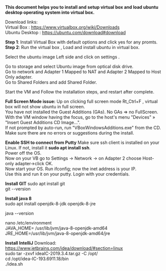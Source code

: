 **This document helps you to install and setup virtual box and load ubuntu desktop operating system into virtual box.**

Download links:  
Virtual Box : https://www.virtualbox.org/wiki/Downloads  
Ubuntu Desktop : https://ubuntu.com/download#download  

**Step 1**: Install Virtual Box with default options and click yes for any promts.  
**Step 2**:  Run the virtual box , Load and install ubuntu in virtual box.

Select the ubuntu image Left side and click on settings .   

Go to storage and select Ubuntu image from optical disk drive.    
Go to network and Adapter 1 Mapped to NAT and Adapter 2 Mapped to Host Only adapter.    
Go to Shared Folders and add Shared Folder.  

Start the VM and Follow the installation steps, and restart after complete.

**Full Screen Mode issue:**
Up on clicking full screen mode Rt_Ctrl+F , virtual box will not show ubuntu in full screen.  
You have not installed the Guest Additions (GAs). No GAs => no FullScreen.   
With the VM window having the focus, go to the host's menu "Devices" » "Insert Guest Additions CD Image...".   
If not prompted by auto-run, run "VBoxWindowsAdditions.exe" from the CD. Make sure there are no errors or suggestions during the install.  


**Enable SSH to connect from Putty**
Make sure ssh client is installed on your Linux. If not, install it **sudo apt install ssh**.  
Power off the OS.  
Now on your VB go to Settings -> Network -> on Adapter 2 choose Host-only adapter->click OK.  
Now start your OS. Run ifconfig; now the inet address is your IP.  
Use this and run it on your putty. Login with your credentials.  

**Install GIT**
sudo apt install git  
git --version  


**Install java 8**  
sudo apt install openjdk-8-jdk openjdk-8-jre

java --version

nano /etc/environment  
JAVA_HOME= /usr/lib/jvm/java-8-openjdk-amd64  
JRE_HOME=/usr/lib/jvm/java-8-openjdk-amd64/jre  

**Install IntelliJ**
Download: https://www.jetbrains.com/idea/download/#section=linux  
sudo tar -zxvf ideaIC-2019.3.4.tar.gz -C /opt/  
cd /opt/idea-IC-193.6911.18/bin  
./idea.sh  







